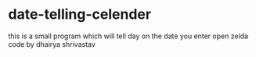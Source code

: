 # date-telling-celender
this is a small program which will tell day on the date you enter open zelda code by dhairya shrivastav
